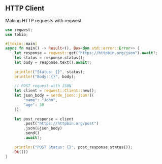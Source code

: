 <!-- METADATA
{
  "title": "Rustlang Http Client",
  "tags": [
    "rust",
    "http",
    "networking"
  ],
  "language": "rust"
}
-->

## HTTP Client
Making HTTP requests with reqwest
```rust
use reqwest;
use tokio;

#[tokio::main]
async fn main() -> Result<(), Box<dyn std::error::Error>> {
    let response = reqwest::get("https://httpbin.org/json").await?;
    let status = response.status();
    let body = response.text().await?;
    
    println!("Status: {}", status);
    println!("Body: {}", body);
    
    // POST request with JSON
    let client = reqwest::Client::new();
    let json_body = serde_json::json!({
        "name": "John",
        "age": 30
    });
    
    let post_response = client
        .post("https://httpbin.org/post")
        .json(&json_body)
        .send()
        .await?;
    
    println!("POST Status: {}", post_response.status());
    Ok(())
}
```